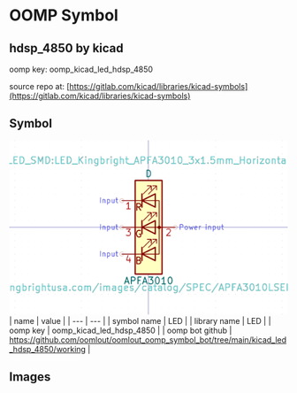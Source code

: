 # OOMP Symbol  
## hdsp_4850  by kicad  
  
oomp key: oomp_kicad_led_hdsp_4850  
  
source repo at: [https://gitlab.com/kicad/libraries/kicad-symbols](https://gitlab.com/kicad/libraries/kicad-symbols)  
## Symbol  
  
[![working.png](working_600.png)](working.png)  
| name | value | 
| --- | --- | 
| symbol name | LED | 
| library name | LED | 
| oomp key | oomp_kicad_led_hdsp_4850 | 
| oomp bot github | https://github.com/oomlout/oomlout_oomp_symbol_bot/tree/main/kicad_led_hdsp_4850/working | 
## Images  
